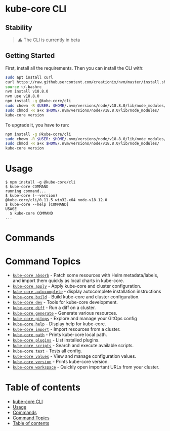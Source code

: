 # kube-core CLI
## Stability
>:warning: The CLI is currently in beta
## Getting Started
First, install all the requirements.
Then you can install the CLI with:

```bash
sudo apt install curl 
curl https://raw.githubusercontent.com/creationix/nvm/master/install.sh | bash
source ~/.bashrc
nvm install v18.8.0
nvm use v18.8.0
npm install -g @kube-core/cli
sudo chown -R $USER: $HOME/.nvm/versions/node/v18.8.0/lib/node_modules/
sudo chmod -R a+x $HOME/.nvm/versions/node/v18.8.0/lib/node_modules/
kube-core version
```

To upgrade it, you have to run: 

```bash
npm install -g @kube-core/cli
sudo chown -R $USER: $HOME/.nvm/versions/node/v18.8.0/lib/node_modules/
sudo chmod -R a+x $HOME/.nvm/versions/node/v18.8.0/lib/node_modules/
kube-core version
```

# Usage
<!-- usage -->
```sh-session
$ npm install -g @kube-core/cli
$ kube-core COMMAND
running command...
$ kube-core (--version)
@kube-core/cli/0.11.5 win32-x64 node-v18.12.0
$ kube-core --help [COMMAND]
USAGE
  $ kube-core COMMAND
...
```
<!-- usagestop -->
# Commands
<!-- commands -->
# Command Topics

* [`kube-core absorb`](docs/absorb.md) - Patch some resources with Helm metadata/labels, and import them quickly as local charts in kube-core.
* [`kube-core apply`](docs/apply.md) - Apply kube-core and cluster configuration.
* [`kube-core autocomplete`](docs/autocomplete.md) - display autocomplete installation instructions
* [`kube-core build`](docs/build.md) - Build kube-core and cluster configuration.
* [`kube-core dev`](docs/dev.md) - Tools for kube-core development.
* [`kube-core diff`](docs/diff.md) - Run a diff on a cluster.
* [`kube-core generate`](docs/generate.md) - Generate various resources.
* [`kube-core gitops`](docs/gitops.md) - Explore and manage your GitOps config
* [`kube-core help`](docs/help.md) - Display help for kube-core.
* [`kube-core import`](docs/import.md) - Import resources from a cluster.
* [`kube-core path`](docs/path.md) - Prints kube-core local path.
* [`kube-core plugins`](docs/plugins.md) - List installed plugins.
* [`kube-core scripts`](docs/scripts.md) - Search and execute available scripts.
* [`kube-core test`](docs/test.md) - Tests all config.
* [`kube-core values`](docs/values.md) - View and manage configuration values.
* [`kube-core version`](docs/version.md) - Prints kube-core version.
* [`kube-core workspace`](docs/workspace.md) - Quickly open important URLs from your cluster.

<!-- commandsstop -->
# Table of contents
<!-- toc -->
* [kube-core CLI](#kube-core-cli)
* [Usage](#usage)
* [Commands](#commands)
* [Command Topics](#command-topics)
* [Table of contents](#table-of-contents)
<!-- tocstop -->
